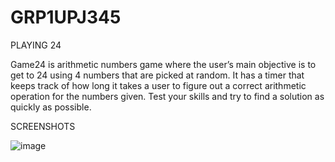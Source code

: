 # GRP1UPJ345

PLAYING 24


Game24 is arithmetic numbers game where the user’s main objective is to get to 24 using 4 numbers that are picked at random. 
It has a timer that keeps track of how long it takes a user to figure out a correct arithmetic operation for the numbers given. 
Test your skills and try to find a solution as quickly as possible.


SCREENSHOTS

![image](https://user-images.githubusercontent.com/47408434/56701219-e7829600-66cb-11e9-81c1-c96ee0a582bc.png)
